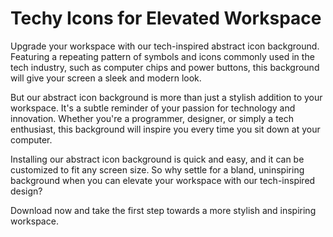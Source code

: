 <!--font:Montserrat-->

# Techy Icons for Elevated Workspace

Upgrade your workspace with our tech-inspired abstract icon background. Featuring a repeating pattern of symbols and icons commonly used in the tech industry, such as computer chips and power buttons, this background will give your screen a sleek and modern look.

But our abstract icon background is more than just a stylish addition to your workspace. It's a subtle reminder of your passion for technology and innovation. Whether you're a programmer, designer, or simply a tech enthusiast, this background will inspire you every time you sit down at your computer.

Installing our abstract icon background is quick and easy, and it can be customized to fit any screen size. So why settle for a bland, uninspiring background when you can elevate your workspace with our tech-inspired design?

Download now and take the first step towards a more stylish and inspiring workspace.

<!--

Write me markdown content of website with wallpaper:

"A wallpaper with a repeating pattern of abstract icons and symbols commonly used in the tech industry, such as computer chips and power buttons."

The header of the page should not be copy of the text but rather a real content of the website which is using this wallpaper.


---


# Tech-Inspired Wallpaper for Your Desktop

Add some flair to your computer desktop with our tech-inspired wallpaper featuring a repeating pattern of abstract icons and symbols commonly used in the tech industry. The design includes computer chips, power buttons, and other elements that will make your screen look sleek and modern.

Whether you're a tech enthusiast or just looking for a fresh new look for your desktop, this wallpaper is sure to impress. It's easy to install and can be customized to fit any screen size.

Download our tech-inspired wallpaper today and give your desktop the upgrade it deserves!


---


Heading should not include word "wallpaper". The website should not be about the wallpaper itself, wallpaper is just a related background, rewrite whole content.


---


# Elevate Your Tech Experience with Our Abstract Icon Wallpaper

Our tech-inspired wallpaper is the perfect way to add a touch of modernity and sophistication to your computer desktop. Featuring a repeating pattern of abstract icons and symbols commonly used in the tech industry, such as computer chips and power buttons, this wallpaper will give your screen a sleek and stylish look.

Not only does our abstract icon wallpaper look great, but it also serves as a subtle reminder of your passion for technology. Whether you're a programmer, designer, or simply a tech enthusiast, this wallpaper is sure to inspire you every time you sit down at your computer.

Installing our wallpaper is quick and easy, and it can be customized to fit any screen size. So why settle for a boring, generic background when you can elevate your tech experience with our abstract icon wallpaper?

Download now and take the first step towards a more stylish and inspiring workspace.


---


Heading should not include word "wallpaper". The website should not be about the wallpaper itself, wallpaper is just a related background, rewrite whole content.


---


# Elevate Your Tech Experience with Our Abstract Icon Background

Upgrade your computer desktop with our tech-inspired abstract icon background. Featuring a repeating pattern of symbols and icons commonly used in the tech industry, such as computer chips and power buttons, this background will give your screen a sleek and modern look.

But our abstract icon background is more than just a stylish addition to your workspace. It's a subtle reminder of your passion for technology and innovation. Whether you're a programmer, designer, or simply a tech enthusiast, this background will inspire you every time you sit down at your computer.

Installing our abstract icon background is quick and easy, and it can be customized to fit any screen size. So why settle for a bland, uninspiring background when you can elevate your tech experience with our abstract icon design?

Download now and take the first step towards a more stylish and inspiring workspace.


---


Heading is too long, rewrite whole content.


---


# Elevate Your Workspace with Our Tech-Inspired Abstract Icon Background

Upgrade your workspace with our tech-inspired abstract icon background. Featuring a repeating pattern of symbols and icons commonly used in the tech industry, such as computer chips and power buttons, this background will give your screen a sleek and modern look.

But our abstract icon background is more than just a stylish addition to your workspace. It's a subtle reminder of your passion for technology and innovation. Whether you're a programmer, designer, or simply a tech enthusiast, this background will inspire you every time you sit down at your computer.

Installing our abstract icon background is quick and easy, and it can be customized to fit any screen size. So why settle for a bland, uninspiring background when you can elevate your workspace with our tech-inspired design?

Download now and take the first step towards a more stylish and inspiring workspace.


---


Write me a Google font which is best fitting for the website.

Pick from the list:
- Raleway
- Orbitron
- Lobster
- Open Sans
- Roboto
- Great Vibes
- Barlow Condensed
- Dancing Script
- Exo 2
- Alegreya
- Lato
- Futura
- Poppins
- Playfair Display
- IBM Plex Sans
- Montserrat
- Inter


Write just the font name nothing else.


---


Montserrat

-->
